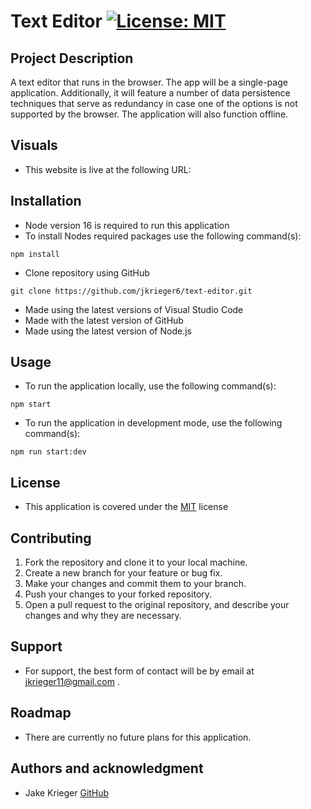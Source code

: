 # Text Editor [![License: MIT](https://img.shields.io/badge/License-MIT-yellow.svg)](https://opensource.org/licenses/MIT)

## Project Description
A text editor that runs in the browser. The app will be a single-page application. Additionally, it will feature a number of data persistence techniques that serve as redundancy in case one of the options is not supported by the browser. The application will also function offline.

## Visuals
* This website is live at the following URL: 

## Installation
* Node version 16 is required to run this application
* To install Nodes required packages use the following command(s):
```
npm install
```
* Clone repository using GitHub
``` 
git clone https://github.com/jkrieger6/text-editor.git
```
* Made using the latest versions of Visual Studio Code
* Made with the latest version of GitHub
* Made using the latest version of Node.js

## Usage
* To run the application locally, use the following command(s):
```
npm start
```
* To run the application in development mode, use the following command(s):
```
npm run start:dev
```

## License
* This application is covered under the [MIT](https://choosealicense.com/licenses/mit/) license

## Contributing
1. Fork the repository and clone it to your local machine.
2. Create a new branch for your feature or bug fix.
3. Make your changes and commit them to your branch.
4. Push your changes to your forked repository.
5. Open a pull request to the original repository, and describe your changes and why they are necessary.


## Support
* For support, the best form of contact will be by email at jkrieger11@gmail.com .

## Roadmap
* There are currently no future plans for this application. 

## Authors and acknowledgment
* Jake Krieger
[GitHub](https://github.com/jkrieger6?tab=repositories "GitHub Repos")



